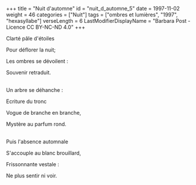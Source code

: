 +++
title = "Nuit d'automne"
id = "nuit_d_automne_5"
date = 1997-11-02
weight = 46
categories = ["Nuit"]
tags = ["ombres et lumières", "1997", "hexasyllabe"]
verseLength = 6
LastModifierDisplayName = "Barbara Post - Licence CC BY-NC-ND 4.0"
+++

Clarté pâle d'étoiles

Pour déflorer la nuit;

Les ombres se dévoilent :

Souvenir retraduit.

 \
Un arbre se déhanche :

Ecriture du tronc

Vogue de branche en branche,

Mystère au parfum rond.

 \
Puis l'absence automnale

S'accouple au blanc brouillard,

Frissonnante vestale :

Ne plus sentir ni voir.
